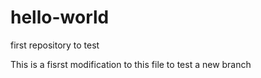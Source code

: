 # hello-world
first repository to test

This is a fisrst modification to this file to test a new branch
